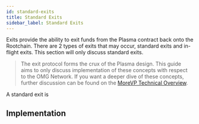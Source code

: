 ```yaml
---
id: standard-exits
title: Standard Exits
sidebar_label: Standard Exits
---
```


Exits provide the ability to exit funds from the Plasma contract back onto the Rootchain. There are 2 types of exits that may occur, standard exits and in-flight exits. This section will only discuss standard exits.

> The exit protocol forms the crux of the Plasma design. This guide aims to only discuss implementation of these concepts with respect to the OMG Network. If you want a deeper dive of these concepts, further discussion can be found on the [MoreVP Technical Overview](morevp-technical-overview).

A standard exit is 

## Implementation

